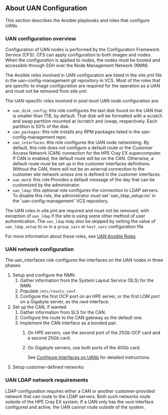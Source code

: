 ## About UAN Configuration

This section describes the Ansible playbooks and roles that configure UANs.

### UAN configuration overview

Configuration of UAN nodes is performed by the Configuration Framework Service \(CFS\). CFS can apply configuration to both images and nodes. When the configuration is applied to nodes, the nodes must be booted and accessible through SSH over the Node Management Network \(NMN\).

The Ansible roles involved in UAN configuration are listed in the site.yml file in the uan-config-management git repository in VCS. Most of the roles that are specific to image configuration are required for the operation as a UAN and must not be removed from site.yml.

The UAN-specific roles involved in post-boot UAN node configuration are:

- `uan_disk_config`: this role configures the last disk found on the UAN that is smaller than 1TB, by default. That disk will be formatted with a scratch and swap partition mounted at /scratch and /swap, respectively. Each partition is 50% of the disk.
- `uan_packages`: this role installs any RPM packages listed in the uan-config-management repo.
- `uan_interfaces`: this role configures the UAN node networking. By default, this role does not configure a default route or the Customer Access Network \(CAN\) connection for the HPE Cray EX supercomputer. If CAN is enabled, the default route will be on the CAN. Otherwise, a default route must be set up in the customer interfaces definitions. Without the CAN, there will not be an external connection to the customer site network unless one is defined in the customer interfaces.
- `uan_motd`: this role Provides a default message of the day that can be customized by the administrator.
- `uan_ldap`: this optional role configures the connection to LDAP servers. To disable this role, the administrator must set 'uan_ldap_setup:no' in the 'uan-config-management' VCS repository.

The UAN roles in site.yml are required and must not be removed, with exception of `uan_ldap` if the site is using some other method of user authentication. The `uan_ldap` may also be skipped by setting the value of `uan_ldap_setup` to `no` in a `group_vars` or `host_vars` configuration file.

For more information about these roles, see [UAN Ansible Roles](UAN_Ansible_Roles.md#uan-ansible-roles).

### UAN network configuration

The uan\_interfaces role configures the interfaces on the UAN nodes in three phases:

1. Setup and configure the NMN.
    1. Gather information from the System Layout Service \(SLS\) for the NMN.
    2. Populate `/etc/resolv.conf`.
    3. Configure the first OCP port on an HPE server, or the first LOM port on a Gigabyte server, as the `nmn0` interface.
2. Set up the CAN, if wanted
    1. Gather information from SLS for the CAN.
    2. Configure the route to the CAN gateway as the default one.
    3. Implement the CAN interface as a bonded pair.
        1. On HPE servers, use the second port of the 25Gb OCP card and a second 25Gb card.
        2. On Gigabyte servers, use both ports of the 40Gb card.
           
           See [Configure Interfaces on UANs](Configure_Interfaces_on_UANs.md#configure-interfaces-on-uans) for detailed instructions.
3. Setup customer-defined networks

### UAN LDAP network requirements

LDAP configuration requires either a CAN or another customer-provided network that can route to the LDAP servers. Both such networks route outside of the HPE Cray EX system. If a UAN only has the `nmn0` interface configured and active, the UAN cannot route outside of the system.
